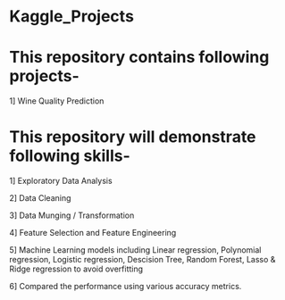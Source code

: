 # Kaggle_Projects

# This repository contains following projects-

1] Wine Quality Prediction



# This repository will demonstrate following skills-

1] Exploratory Data Analysis

2] Data Cleaning

3] Data Munging / Transformation

4] Feature Selection and Feature Engineering

5] Machine Learning models including Linear regression, Polynomial regression,
Logistic regression, Descision Tree, Random Forest, Lasso & Ridge regression to avoid overfitting

6] Compared the performance using various accuracy metrics.
